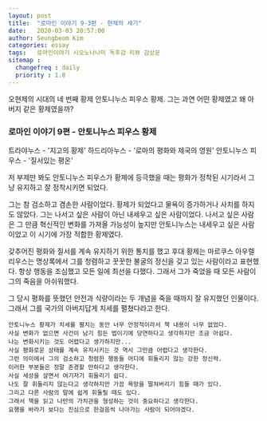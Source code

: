 ```yaml
---
layout: post
title:  "로마인 이야기 9-3편 - 현제의 세기"
date:   2020-03-03 20:57:00
author: Seungbeom Kim
categories: essay
tags:	로마인이야기 시오노나나미 독후감 리뷰 감상문
sitemap :
  changefreq : daily
  priority : 1.0
---
```


오현제의 시대의 네 번째 황제 안토니누스 피우스 황제. 그는 과연 어떤 황제였고 왜 아버지 같은 황제였을까?

### 로마인 이야기 9편 - 안토니누스 피우스 황제

트라야누스 - '지고의 황제'
하드리아누스 - '로마의 평화와 제국의 영원'
안토니누스 피우스 - '질서있는 평온'

저 부제만 봐도 안토니누스 피우스가 황제에 등극했을 때는 평화가 정착된 시기라서 그냥 유지하고 잘 정착시키면 되었다.

그는 참 검소하고 겸손한 사람이었다. 황제가 되었다고 물욕이 증가하거나 사치를 하지도 않았다. 그는 나서고 싶은 사람이 아닌 내세우고 싶은 사람이었다. 나서고 싶은 사람은 그 만큼 혁신적인 변화를 가져올 가능성이 높지만 안토니누스는 내세우고 싶은 사람이었고 이 시기에 가장 적합한 황제였다.

갖추어진 평화와 질서를 계속 유지하기 위한 통치를 했고 후대 황제는 마르쿠스 아우렐리우스는 명상록에서 그를 청렴하고 꿋꿋한 불굴의 정신을 갖고 있는 사람이라고 표현했다. 항상 행동을 조심했고 모든 일에 최선을 다했다. 그래서 그가 죽었을 때 모든 사람이 그의 죽음을 아쉬워했다.

그 당시 평화를 뜻했던 안전과 식량이라는 두 개념을 죽을 때까지 잘 유지했던 인물이다. 그래서 그를 국가의 아버지답게 치세를 펼쳤다라고 한다.

```
안토니누스 황제가 치세를 펼치는 동안 너무 안정적이라서 책 내용이 너무 없었다.
사실 변화가 없으면 사건이 남기 힘든 법이기에 당연하다고 생각하지만 조금 아쉽다.
나는 변화시키는 것도 어렵다고 생가하지만...
사실 평화로운 상태를 계속 유지시키는 것 역시 그만큼 어렵다고 생각한다.
그런 의미에서 그의 검소하고 청렴한 행동들 어디에 휘둘리지 않는 강한 정신력.
이러한 부분들은 정말 존경할 만하다고 생각한다.
사실 세상을 살면서 여기저기 휘둘리기 쉽다.
나도 잘 휘둘리지 않는다고 생각하지만 가끔 욕망을 떨쳐버리기 힘들 때가 있다.
그리고 다른 사람의 말에 쉽게 휘둘릴 때도 있다.
그래서 책을 읽고 나만의 가치관을 형성하는 것이 중요하다고 생각한다.
요행을 바라기 보다는 진심으로 한걸음씩 나아가는 사람이 되어야겠다.
```

